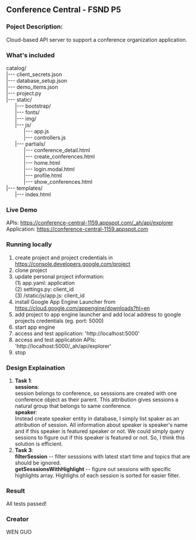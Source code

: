 ## Conference Central - FSND P5
### Poject Description:
Cloud-based API server to support a conference organization application.
### What's included
catalog/   
|--- client_secrets.json          
|--- database_setup.json           
|--- demo_items.json           
|--- project.py                
|--- static/              
&nbsp;&nbsp;&nbsp;&nbsp;&nbsp;&nbsp;|--- bootstrap/         
&nbsp;&nbsp;&nbsp;&nbsp;&nbsp;&nbsp;|--- fonts/             
&nbsp;&nbsp;&nbsp;&nbsp;&nbsp;&nbsp;|--- img/       
&nbsp;&nbsp;&nbsp;&nbsp;&nbsp;&nbsp;|--- js/        
&nbsp;&nbsp;&nbsp;&nbsp;&nbsp;&nbsp;&nbsp;&nbsp;&nbsp;&nbsp;&nbsp;&nbsp;|--- app.js           
&nbsp;&nbsp;&nbsp;&nbsp;&nbsp;&nbsp;&nbsp;&nbsp;&nbsp;&nbsp;&nbsp;&nbsp;|--- controllers.js           
&nbsp;&nbsp;&nbsp;&nbsp;&nbsp;&nbsp;|--- partials/              
&nbsp;&nbsp;&nbsp;&nbsp;&nbsp;&nbsp;&nbsp;&nbsp;&nbsp;&nbsp;&nbsp;&nbsp;|--- conference_detail.html 	
&nbsp;&nbsp;&nbsp;&nbsp;&nbsp;&nbsp;&nbsp;&nbsp;&nbsp;&nbsp;&nbsp;&nbsp;|--- create_conferences.html             
&nbsp;&nbsp;&nbsp;&nbsp;&nbsp;&nbsp;&nbsp;&nbsp;&nbsp;&nbsp;&nbsp;&nbsp;|--- home.html           
&nbsp;&nbsp;&nbsp;&nbsp;&nbsp;&nbsp;&nbsp;&nbsp;&nbsp;&nbsp;&nbsp;&nbsp;|--- login.modal.html              
&nbsp;&nbsp;&nbsp;&nbsp;&nbsp;&nbsp;&nbsp;&nbsp;&nbsp;&nbsp;&nbsp;&nbsp;|--- profile.html           
&nbsp;&nbsp;&nbsp;&nbsp;&nbsp;&nbsp;&nbsp;&nbsp;&nbsp;&nbsp;&nbsp;&nbsp;|--- show_conferences.html           
|--- templates/             
&nbsp;&nbsp;&nbsp;&nbsp;&nbsp;&nbsp;|--- index.html                      

### Live Demo
APIs: https://conference-central-1159.appspot.com/_ah/api/explorer              
Application: https://conference-central-1159.appspot.com    
### Running locally
1. create project and project credentials in https://console.developers.google.com/project
2. clone project
3. update personal project information:             
    (1) app.yaml: application         
    (2) settings.py: client_id              
    (3) /static/js/app.js: client_id
4. install Google App Engine Launcher from https://cloud.google.com/appengine/downloads?hl=en              
5. add project to app engine launcher and add local address to google projects credentials (eg. port: 5000)             
6. start app engine
7. access and test application: 'http://localhost:5000'
8. access and test application APIs: 'http://localhost:5000/_ah/api/explorer'
9. stop

### Design Explaination
1. __Task 1__:              
__sessions__:               
session belongs to conference, so sesssions are created with one conference object as their parent. This attribution gives sessions a natural group that belongs to same conference.                 
__speaker__:                            
Instead create speaker entity in database, I simply list spaker as an attribution of session. All information about speaker is speaker's name and if this speaker is featured speaker or not. We could simply query sessions to figure out if this speaker is featured or not. So, I think this solution is efficient.
2. __Task 3__:              
__filterSession__ -- filter sesssions with latest start time and topics that are should be ignored.                      
__getSesssionsWithHighlight__ -- figure out sessions with specific highlights array. Highlighs of each session is sorted for easier filter.              

### Result
All tests passed!

### Creator
WEN GUO
